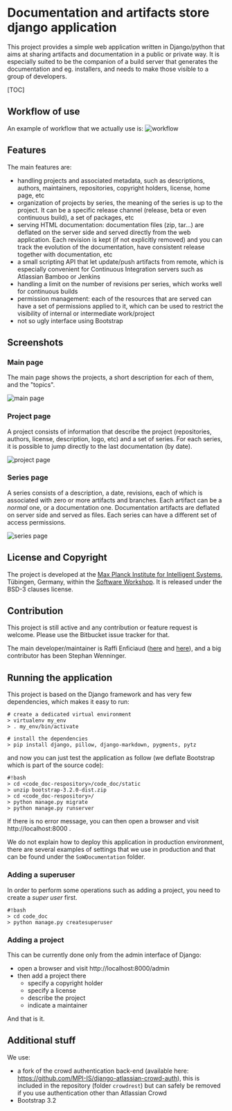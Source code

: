 # Documentation and artifacts store django application #

This project provides a simple web application written in Django/python that aims at sharing artifacts and documentation in a public or private way.
It is especially suited to be the companion of a build server that generates the documentation and eg. installers, and needs to make those visible
to a group of developers.

[TOC]

## Workflow of use

An example of workflow that we actually use is:
![workflow][workflow]

## Features

The main features are:

* handling projects and associated metadata, such as descriptions, authors, maintainers, repositories, copyright holders, license,
  home page, etc
* organization of projects by series, the meaning of the series is up to the project. It can be a specific release channel (release, beta or even
  continuous build), a set of packages, etc
* serving HTML documentation: documentation files (zip, tar...) are deflated on the server side and served directly from the web application. Each
  revision is kept (if not explicitly removed) and you can track the evolution of the documentation, have consistent release together with documentation, etc
* a small scripting API that let update/push artifacts from remote, which is especially convenient for Continuous Integration servers such as Atlassian Bamboo or Jenkins
* handling a limit on the number of revisions per series, which works well for continuous builds
* permission management: each of the resources that are served can have a set of permissions applied to it, which
  can be used to restrict the visibility of internal or intermediate work/project
* not so ugly interface using Bootstrap

[workflow]: ./doc/images/code_doc_workflow.png

## Screenshots


### Main page
The main page shows the projects, a short description for each of them, and the "topics".

![main page](./doc/images/main_window.jpg "Main page")

### Project page
A project consists of information that describe the project (repositories, authors, license, description, logo, etc) and a set of series.
For each series, it is possible to jump directly to the last documentation (by date).

![project page](./doc/images/project_window.jpg "Project page")

### Series page
A series consists of a description, a date, revisions, each of which is associated with zero or more artifacts and branches. Each artifact
can be a *normal* one, or a documentation one. Documentation artifacts are deflated on server side and served as files.
Each series can have a different set of access permissions.

![series page](./doc/images/series-window.jpg "Series page")

## License and Copyright #
The project is developed at the [Max Planck Institute for Intelligent Systems](https://is.tuebingen.mpg.de/), Tübingen, Germany, within the [Software Workshop](https://is.tuebingen.mpg.de/en/software-workshop).
It is released under the BSD-3 clauses license.

## Contribution #
This project is still active and any contribution or feature request is welcome. Please use the Bitbucket issue tracker for that.

The main developer/maintainer is Raffi Enficiaud ([here](https://bitbucket.org/renficiaud/) and [here](https://github.com/raffienficiaud)), and a big contributor has been Stephan Wenninger.

## Running the application #
This project is based on the Django framework and has very few dependencies, which makes it easy to run:

```
# create a dedicated virtual environment
> virtualenv my_env
> . my_env/bin/activate

# install the dependencies
> pip install django, pillow, django-markdown, pygments, pytz
```

and now you can just test the application as follow (we deflate Bootstrap which is part of the source code):

```
#!bash
> cd <code_doc-respository>/code_doc/static
> unzip bootstrap-3.2.0-dist.zip
> cd <code_doc-respository>/
> python manage.py migrate
> python manage.py runserver
```

If there is no error message, you can then open a browser and visit http://localhost:8000 .

We do not explain how to deploy this application in production environment, there are several examples of settings that we use in production
and that can be found under the ``SoWDocumentation`` folder.

### Adding a superuser
In order to perform some operations such as adding a project, you need to create a *super user* first.

```
#!bash
> cd code_doc
> python manage.py createsuperuser
```

### Adding a project

This can be currently done only from the admin interface of Django:

* open a browser and visit http://localhost:8000/admin
* then add a project there
    * specify a copyright holder
    * specify a license
    * describe the project
    * indicate a maintainer

And that is it.

## Additional stuff
We use:
* a fork of the crowd authentication back-end (available here: https://github.com/MPI-IS/django-atlassian-crowd-auth), this is included in the
  repository (folder `crowdrest`) but can safely be removed if you use authentication other than Atlassian Crowd
* Bootstrap 3.2

